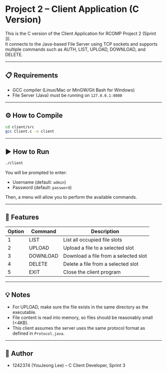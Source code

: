 # Project 2 – Client Application (C Version)

This is the C version of the Client Application for RCOMP Project 2 (Sprint 3).  
It connects to the Java-based File Server using TCP sockets and supports multiple commands such as AUTH, LIST, UPLOAD, DOWNLOAD, and DELETE.

---

## 📋 Requirements

- GCC compiler (Linux/Mac or MinGW/Git Bash for Windows)
- File Server (Java) must be running on `127.0.0.1:8080`

---

## ⚙️ How to Compile

```bash
cd client/src
gcc Client.c -o client
```

---

## ▶️ How to Run

```bash
./client
```

You will be prompted to enter:

- Username (default: `admin`)
- Password (default: `password`)

Then, a menu will allow you to perform the available commands.

---

## 🧾 Features

| Option | Command | Description |
|--------|---------|-------------|
| 1 | LIST | List all occupied file slots |
| 2 | UPLOAD | Upload a file to a selected slot |
| 3 | DOWNLOAD | Download a file from a selected slot |
| 4 | DELETE | Delete a file from a selected slot |
| 5 | EXIT | Close the client program |

---

## 💡 Notes

- For UPLOAD, make sure the file exists in the same directory as the executable.
- File content is read into memory, so files should be reasonably small (<4KB).
- This client assumes the server uses the same protocol format as defined in `Protocol.java`.

---

## 👤 Author

- 1242374 (YouJeong Lee) – C Client Developer, Sprint 3
